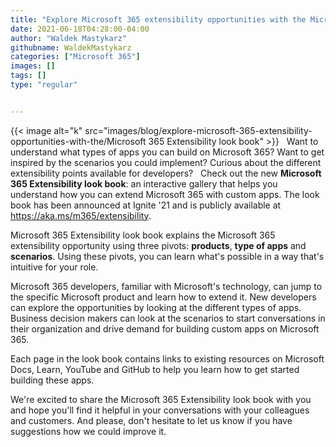 ```yaml
---
title: "Explore Microsoft 365 extensibility opportunities with the Microsoft 365 Extensibility look book"
date: 2021-06-18T04:28:00-04:00
author: "Waldek Mastykarz"
githubname: WaldekMastykarz
categories: ["Microsoft 365"]
images: []
tags: []
type: "regular"


---
```


{{< image alt="k" src="images/blog/explore-microsoft-365-extensibility-opportunities-with-the/Microsoft 365 Extensibility look book" >}}
 
Want to understand what types of apps you can build on Microsoft 365?
Want to get inspired by the scenarios you could implement? Curious about
the different extensibility points available for developers?
 
Check out the new **Microsoft 365 Extensibility look book**: an
interactive gallery that helps you understand how you can extend
Microsoft 365 with custom apps. The look book has been announced at
Ignite '21 and is publicly available at
<https://aka.ms/m365/extensibility>.
 

Microsoft 365 Extensibility look book explains the Microsoft 365
extensibility opportunity using three pivots: **products**, **type of
apps** and **scenarios**. Using these pivots, you can learn what's
possible in a way that's intuitive for your role.
 

Microsoft 365 developers, familiar with Microsoft's technology, can
jump to the specific Microsoft product and learn how to extend it. New
developers can explore the opportunities by looking at the different
types of apps. Business decision makers can look at the scenarios to
start conversations in their organization and drive demand for building
custom apps on Microsoft 365.
 

Each page in the look book contains links to existing resources on
Microsoft Docs, Learn, YouTube and GitHub to help you learn how to get
started building these apps.
 

We're excited to share the Microsoft 365 Extensibility look book with
you and hope you'll find it helpful in your conversations with your
colleagues and customers. And please, don't hesitate to let us know if
you have suggestions how we could improve it.
